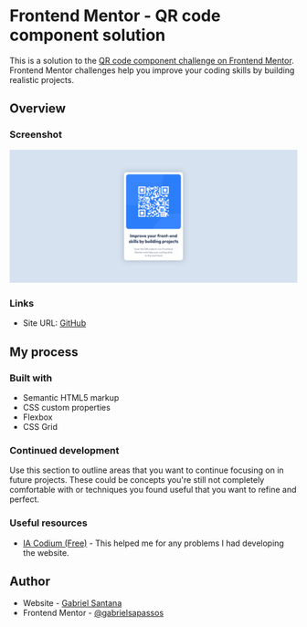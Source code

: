 # Frontend Mentor - QR code component solution

This is a solution to the [QR code component challenge on Frontend Mentor](https://www.frontendmentor.io/challenges/qr-code-component-iux_sIO_H). Frontend Mentor challenges help you improve your coding skills by building realistic projects.

## Overview

### Screenshot

![](images/screenshot.png)

### Links

- Site URL: [GitHub](https://gabrielsapassos.github.io/qr-code-component-solution/)

## My process

### Built with

- Semantic HTML5 markup
- CSS custom properties
- Flexbox
- CSS Grid

### Continued development

Use this section to outline areas that you want to continue focusing on in future projects. These could be concepts you're still not completely comfortable with or techniques you found useful that you want to refine and perfect.

### Useful resources

- [IA Codium (Free)](https://codeium.com/) - This helped me for any problems I had developing the website.

## Author

- Website - [Gabriel Santana](https://www.your-site.com)
- Frontend Mentor - [@gabrielsapassos](https://www.frontendmentor.io/profile/gabrielsapassos)